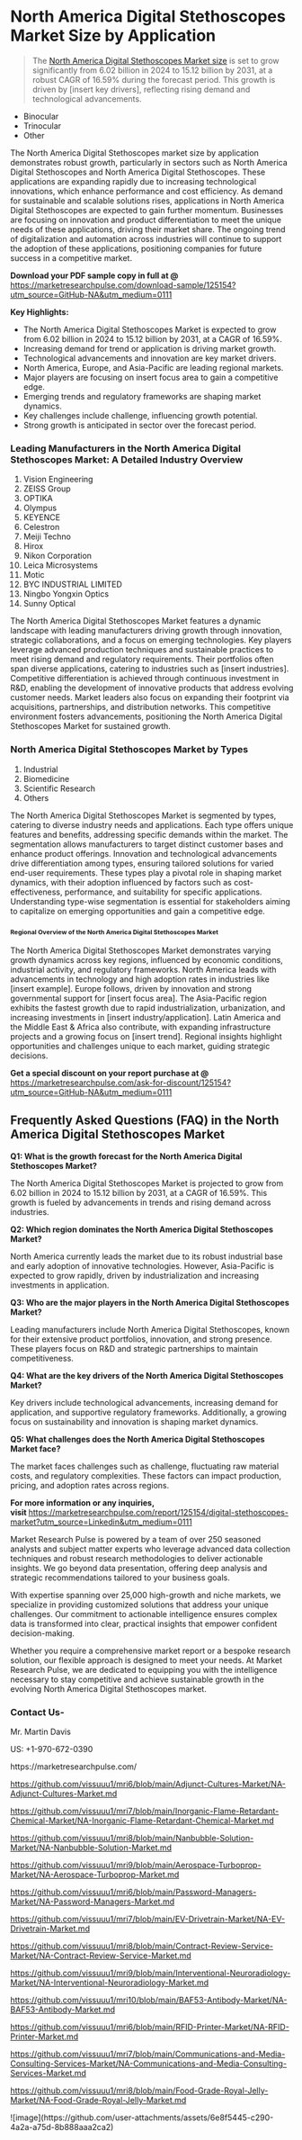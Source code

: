 <h1>North America Digital Stethoscopes Market&nbsp;Size by Application</h1><blockquote><p>The <a href="https://marketresearchpulse.com/download-sample/125154?utm_source=GitHub-NA&amp;utm_medium=0111">North America Digital Stethoscopes Market size</a> is set to grow significantly from 6.02 billion in 2024 to 15.12 billion by 2031, at a robust CAGR of 16.59% during the forecast period. This growth is driven by [insert key drivers], reflecting rising demand and technological advancements.</p></blockquote><ul><li>Binocular<li> Trinocular<li> Other</li></ul><p>The North America Digital Stethoscopes market size by application demonstrates robust growth, particularly in sectors such as North America Digital Stethoscopes and North America Digital Stethoscopes. These applications are expanding rapidly due to increasing technological innovations, which enhance performance and cost efficiency. As demand for sustainable and scalable solutions rises, applications in North America Digital Stethoscopes are expected to gain further momentum. Businesses are focusing on innovation and product differentiation to meet the unique needs of these applications, driving their market share. The ongoing trend of digitalization and automation across industries will continue to support the adoption of these applications, positioning companies for future success in a competitive market.</p><p><strong>Download your PDF sample copy in full at @ </strong><a href="https://marketresearchpulse.com/download-sample/125154?utm_source=GitHub-NA&amp;utm_medium=0111">https://marketresearchpulse.com/download-sample/125154?utm_source=GitHub-NA&amp;utm_medium=0111</a></p><p><strong>Key Highlights: </strong></p><ul><li>The North America Digital Stethoscopes Market is expected to grow from 6.02 billion in 2024 to 15.12 billion by 2031, at a CAGR of 16.59%.</li><li>Increasing demand for trend or application is driving market growth.</li><li>Technological advancements and innovation are key market drivers.</li><li>North America, Europe, and Asia-Pacific are leading regional markets.</li><li>Major players are focusing on insert focus area to gain a competitive edge.</li><li>Emerging trends and regulatory frameworks are shaping market dynamics.</li><li>Key challenges include challenge, influencing growth potential.</li><li>Strong growth is anticipated in sector over the forecast period.</li></ul><h3>Leading Manufacturers in the North America Digital Stethoscopes Market: A Detailed Industry Overview</h3><ol><li>Vision Engineering</li><li>ZEISS Group</li><li>OPTIKA</li><li>Olympus</li><li>KEYENCE</li><li>Celestron</li><li>Meiji Techno</li><li>Hirox</li><li>Nikon Corporation</li><li>Leica Microsystems</li><li>Motic</li><li>BYC INDUSTRIAL LIMITED</li><li>Ningbo Yongxin Optics</li><li>Sunny Optical</li></ol><div class="flex max-w-full flex-col flex-grow"><div class="min-h-8 text-message flex w-full flex-col items-end gap-2 whitespace-normal break-words [.text-message+&amp;]:mt-5" dir="auto" data-message-author-role="assistant" data-message-id="fd8432e4-4910-450d-b182-61b7bfb0a01f" data-message-model-slug="gpt-4o"><div class="flex w-full flex-col gap-1 empty:hidden first:pt-[3px]"><div class="markdown prose w-full break-words dark:prose-invert light"><p>The North America Digital Stethoscopes Market features a dynamic landscape with leading manufacturers driving growth through innovation, strategic collaborations, and a focus on emerging technologies. Key players leverage advanced production techniques and sustainable practices to meet rising demand and regulatory requirements. Their portfolios often span diverse applications, catering to industries such as [insert industries]. Competitive differentiation is achieved through continuous investment in R&amp;D, enabling the development of innovative products that address evolving customer needs. Market leaders also focus on expanding their footprint via acquisitions, partnerships, and distribution networks. This competitive environment fosters advancements, positioning the North America Digital Stethoscopes Market for sustained growth.</p></div></div></div></div><h3>North America Digital Stethoscopes Market by Types</h3><ol><li>Industrial<li> Biomedicine<li> Scientific Research<li> Others</li></ol><div class="flex max-w-full flex-col flex-grow"><div class="min-h-8 text-message flex w-full flex-col items-end gap-2 whitespace-normal break-words [.text-message+&amp;]:mt-5" dir="auto" data-message-author-role="assistant" data-message-id="084470be-0bb7-4664-bddf-5156b4f41249" data-message-model-slug="gpt-4o-mini"><div class="flex w-full flex-col gap-1 empty:hidden first:pt-[3px]"><div class="markdown prose w-full break-words dark:prose-invert light"><p>The North America Digital Stethoscopes Market is segmented by types, catering to diverse industry needs and applications. Each type offers unique features and benefits, addressing specific demands within the market. The segmentation allows manufacturers to target distinct customer bases and enhance product offerings. Innovation and technological advancements drive differentiation among types, ensuring tailored solutions for varied end-user requirements. These types play a pivotal role in shaping market dynamics, with their adoption influenced by factors such as cost-effectiveness, performance, and suitability for specific applications. Understanding type-wise segmentation is essential for stakeholders aiming to capitalize on emerging opportunities and gain a competitive edge.</p></div></div></div></div><h3><span style="font-size: 11px;">Regional Overview of the North America Digital Stethoscopes Market</span></h3><div class="flex max-w-full flex-col flex-grow"><div class="min-h-8 text-message flex w-full flex-col items-end gap-2 whitespace-normal break-words [.text-message+&amp;]:mt-5" dir="auto" data-message-author-role="assistant" data-message-id="e9038762-ce64-4e30-91c9-9bd413514231" data-message-model-slug="gpt-4o-mini"><div class="flex w-full flex-col gap-1 empty:hidden first:pt-[3px]"><div class="markdown prose w-full break-words dark:prose-invert light"><p>The North America Digital Stethoscopes Market demonstrates varying growth dynamics across key regions, influenced by economic conditions, industrial activity, and regulatory frameworks. North America leads with advancements in technology and high adoption rates in industries like [insert example]. Europe follows, driven by innovation and strong governmental support for [insert focus area]. The Asia-Pacific region exhibits the fastest growth due to rapid industrialization, urbanization, and increasing investments in [insert industry/application]. Latin America and the Middle East &amp; Africa also contribute, with expanding infrastructure projects and a growing focus on [insert trend]. Regional insights highlight opportunities and challenges unique to each market, guiding strategic decisions.</p></div></div></div></div><p><strong>Get a special discount on your report purchase at @ </strong><a href="https://marketresearchpulse.com/ask-for-discount/125154?utm_source=GitHub-NA&amp;utm_medium=0111">https://marketresearchpulse.com/ask-for-discount/125154?utm_source=GitHub-NA&amp;utm_medium=0111</a></p><h2>Frequently Asked Questions (FAQ) in the North America Digital Stethoscopes Market</h2><p><strong>Q1: What is the growth forecast for the North America Digital Stethoscopes Market?</strong></p><p>The North America Digital Stethoscopes Market is projected to grow from 6.02 billion in 2024 to 15.12 billion by 2031, at a CAGR of 16.59%. This growth is fueled by advancements in trends and rising demand across industries.</p><p><strong>Q2: Which region dominates the North America Digital Stethoscopes Market?</strong></p><p>North America currently leads the market due to its robust industrial base and early adoption of innovative technologies. However, Asia-Pacific is expected to grow rapidly, driven by industrialization and increasing investments in application.</p><p><strong>Q3: Who are the major players in the North America Digital Stethoscopes Market?</strong></p><p>Leading manufacturers include North America Digital Stethoscopes, known for their extensive product portfolios, innovation, and strong presence. These players focus on R&amp;D and strategic partnerships to maintain competitiveness.</p><p><strong>Q4: What are the key drivers of the North America Digital Stethoscopes Market?</strong></p><p>Key drivers include technological advancements, increasing demand for application, and supportive regulatory frameworks. Additionally, a growing focus on sustainability and innovation is shaping market dynamics.</p><p><strong>Q5: What challenges does the North America Digital Stethoscopes Market face?</strong></p><p>The market faces challenges such as challenge, fluctuating raw material costs, and regulatory complexities. These factors can impact production, pricing, and adoption rates across regions.</p><p><strong>For more information or any inquiries, visit&nbsp;</strong><a href="https://marketresearchpulse.com/report/125154/digital-stethoscopes-market?utm_source=Linkedin&utm_medium=0111">https://marketresearchpulse.com/report/125154/digital-stethoscopes-market?utm_source=Linkedin&utm_medium=0111</a></p><p>Market Research Pulse is powered by a team of over 250 seasoned analysts and subject matter experts who leverage advanced data collection techniques and robust research methodologies to deliver actionable insights. We go beyond data presentation, offering deep analysis and strategic recommendations tailored to your business goals.</p><p>With expertise spanning over 25,000 high-growth and niche markets, we specialize in providing customized solutions that address your unique challenges. Our commitment to actionable intelligence ensures complex data is transformed into clear, practical insights that empower confident decision-making.</p><p>Whether you require a comprehensive market report or a bespoke research solution, our flexible approach is designed to meet your needs. At Market Research Pulse, we are dedicated to equipping you with the intelligence necessary to stay competitive and achieve sustainable growth in the evolving North America Digital Stethoscopes market.</p><h3><strong>Contact Us-</strong></h3><p>Mr. Martin Davis</p><p>US: +1-970-672-0390</p><p>https://marketresearchpulse.com/</p><p><a href="https://github.com/vissuuu1/mri6/blob/main/Adjunct-Cultures-Market/NA-Adjunct-Cultures-Market.md">https://github.com/vissuuu1/mri6/blob/main/Adjunct-Cultures-Market/NA-Adjunct-Cultures-Market.md</a></p><p><a href="https://github.com/vissuuu1/mri7/blob/main/Inorganic-Flame-Retardant-Chemical-Market/NA-Inorganic-Flame-Retardant-Chemical-Market.md">https://github.com/vissuuu1/mri7/blob/main/Inorganic-Flame-Retardant-Chemical-Market/NA-Inorganic-Flame-Retardant-Chemical-Market.md</a></p><p><a href="https://github.com/vissuuu1/mri8/blob/main/Nanbubble-Solution-Market/NA-Nanbubble-Solution-Market.md">https://github.com/vissuuu1/mri8/blob/main/Nanbubble-Solution-Market/NA-Nanbubble-Solution-Market.md</a></p><p><a href="https://github.com/vissuuu1/mri9/blob/main/Aerospace-Turboprop-Market/NA-Aerospace-Turboprop-Market.md">https://github.com/vissuuu1/mri9/blob/main/Aerospace-Turboprop-Market/NA-Aerospace-Turboprop-Market.md</a></p><p><a href="https://github.com/vissuuu1/mri6/blob/main/Password-Managers-Market/NA-Password-Managers-Market.md">https://github.com/vissuuu1/mri6/blob/main/Password-Managers-Market/NA-Password-Managers-Market.md</a></p><p><a href="https://github.com/vissuuu1/mri7/blob/main/EV-Drivetrain-Market/NA-EV-Drivetrain-Market.md">https://github.com/vissuuu1/mri7/blob/main/EV-Drivetrain-Market/NA-EV-Drivetrain-Market.md</a></p><p><a href="https://github.com/vissuuu1/mri8/blob/main/Contract-Review-Service-Market/NA-Contract-Review-Service-Market.md">https://github.com/vissuuu1/mri8/blob/main/Contract-Review-Service-Market/NA-Contract-Review-Service-Market.md</a></p><p><a href="https://github.com/vissuuu1/mri9/blob/main/Interventional-Neuroradiology-Market/NA-Interventional-Neuroradiology-Market.md">https://github.com/vissuuu1/mri9/blob/main/Interventional-Neuroradiology-Market/NA-Interventional-Neuroradiology-Market.md</a></p><p><a href="https://github.com/vissuuu1/mri10/blob/main/BAF53-Antibody-Market/NA-BAF53-Antibody-Market.md">https://github.com/vissuuu1/mri10/blob/main/BAF53-Antibody-Market/NA-BAF53-Antibody-Market.md</a></p><p><a href="https://github.com/vissuuu1/mri6/blob/main/RFID-Printer-Market/NA-RFID-Printer-Market.md">https://github.com/vissuuu1/mri6/blob/main/RFID-Printer-Market/NA-RFID-Printer-Market.md</a></p><p><a href="https://github.com/vissuuu1/mri7/blob/main/Communications-and-Media-Consulting-Services-Market/NA-Communications-and-Media-Consulting-Services-Market.md">https://github.com/vissuuu1/mri7/blob/main/Communications-and-Media-Consulting-Services-Market/NA-Communications-and-Media-Consulting-Services-Market.md</a></p><p><a href="https://github.com/vissuuu1/mri8/blob/main/Food-Grade-Royal-Jelly-Market/NA-Food-Grade-Royal-Jelly-Market.md">https://github.com/vissuuu1/mri8/blob/main/Food-Grade-Royal-Jelly-Market/NA-Food-Grade-Royal-Jelly-Market.md</a></p>
![image](https://github.com/user-attachments/assets/6e8f5445-c290-4a2a-a75d-8b888aaa2ca2)
